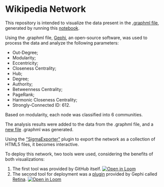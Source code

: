 # Wikipedia Network

This repository is intended to visualize the data present in the [.graphml file](https://github.com/AugustoOliveira099/Wikipedia_Network_View/cna.graphml), generated by running this [notebook](https://github.com/AugustoOliveira099/Data-Structure-II/Wikipedia_Network_Construction_and_Analisys).

Using the .graphml file, [Gephi](https://gephi.org/), an open-source software, was used to process the data and analyze the following parameters:

- Out-Degree;
- Modularity;
- Eccentricity;
- Closeness Centrality;
- Hub;
- Degree;
- Authority;
- Betweenness Centrality;
- PageRank;
- Harmonic Closeness Centrality;
- Strongly-Connected ID: 612.

Based on modularity, each node was classified into 6 communities.

The analysis results were added to the data from the .graphml file, and a [new file](https://github.com/AugustoOliveira099/Wikipedia_Network_View/final_graph.graphml) .graphml was generated.

Using the ["SigmaExporter"](https://github.com/oxfordinternetinstitute/gephi-plugins/tree/sigmaexporter-plugin) plugin to export the network as a collection of HTML5 files, it becomes interactive.

To deploy this network, two tools were used, considering the benefits of both visualizations:

1. The first tool was provided by GitHub itself. [![Open in Loom](https://img.shields.io/badge/webpage-open%20here-green)](https://augustooliveira099.github.io/Wikipedia_Network_View/network)
2. The second tool for deployment was a [plugin](https://gephi.org/plugins/#/plugin/web-publish-plugin) provided by Gephi called [Retina](https://ouestware.gitlab.io/retina/beta). [![Open in Loom](https://img.shields.io/badge/webpage-open%20here-green)](https://ouestware.gitlab.io/retina/beta/#/graph/?url=https%3A%2F%2Fgist.githubusercontent.com%2FAugustoOliveira099%2Fdd447dec82f77c20d5ad703a076fb031%2Fraw%2F91537e2cc64a0a6d429e00f3f010a56faa74b290%2Ffinal_graph.graphml&r=d&sa[]=s&sa[]=r&ca[]=i-s&ca[]=o-s&ca[]=d-s&ca[]=e-s&ca[]=c-s&ca[]=ha-s&ca[]=b-s&ca[]=p-s&ca[]=m-s&ca[]=a-s&ca[]=hu-s)
